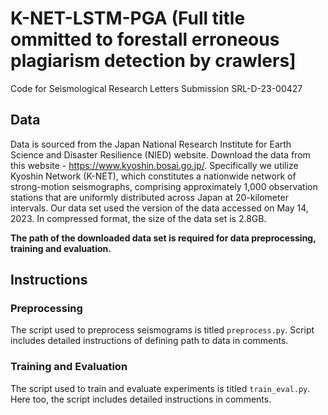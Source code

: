 # K-NET-LSTM-PGA (Full title ommitted to forestall erroneous plagiarism detection by crawlers]
Code for Seismological Research Letters Submission SRL-D-23-00427

## Data
Data is sourced from the Japan National Research Institute for Earth Science and Disaster Resilience (NIED) website. Download the data from this website - https://www.kyoshin.bosai.go.jp/. Specifically we utilize Kyoshin Network (K-NET), which constitutes a nationwide network of strong-motion seismographs, comprising approximately 1,000 observation stations that are uniformly distributed across Japan at 20-kilometer intervals. Our data set used the version of the data accessed on May 14, 2023. In compressed format, the size of the data set is 2.8GB.

**The path of the downloaded data set is required for data preprocessing, training and evaluation.**


## Instructions
### Preprocessing
The script used to preprocess seismograms is titled `preprocess.py`. Script includes detailed instructions of defining path to data in comments.

### Training and Evaluation
The script used to train and evaluate experiments is titled `train_eval.py`. Here too, the script includes detailed instructions in comments.
